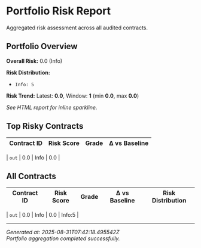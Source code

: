 # Portfolio Risk Report

Aggregated risk assessment across all audited contracts.

## Portfolio Overview

**Overall Risk:** 0.0 (Info)



**Risk Distribution:**









- `Info: 5`



**Risk Trend:** Latest: **0.0**, Window: **1** (min **0.0**, max **0.0**)

_See HTML report for inline sparkline._


## Top Risky Contracts

| Contract ID | Risk Score | Grade | Δ vs Baseline |
|-------------|------------|-------|----------------|

| `out` | 0.0 | Info | 0.0 |


## All Contracts

| Contract ID | Risk Score | Grade | Δ vs Baseline | Risk Distribution |
|-------------|------------|-------|----------------|-------------------|

| `out` | 0.0 | Info | 0.0 | Info:5  |


---

*Generated at: 2025-08-31T07:42:18.495542Z*  
*Portfolio aggregation completed successfully.*